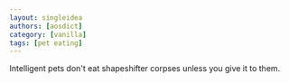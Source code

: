 ```yaml
---
layout: singleidea
authors: [aosdict]
category: [vanilla]
tags: [pet eating]
---
```

Intelligent pets don't eat shapeshifter corpses unless you give it to them.
